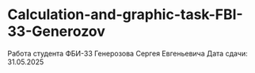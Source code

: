 # Calculation-and-graphic-task-FBI-33-Generozov

Работа студента ФБИ-33
Генерозова Сергея Евгеньевича
Дата сдачи: 31.05.2025